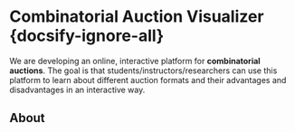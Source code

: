 # Combinatorial Auction Visualizer {docsify-ignore-all}

We are developing an online, interactive platform for **combinatorial auctions**. The goal is that students/instructors/researchers can use this platform to learn about different auction formats and their advantages and disadvantages in an interactive way.

## About
